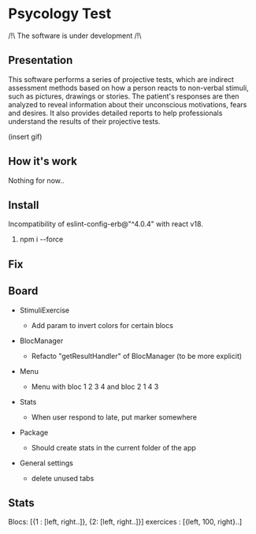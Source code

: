 # Psycology Test

/!\ The software is under development /!\

## Presentation

This software performs a series of projective tests, which are indirect assessment methods based on how a person reacts to non-verbal stimuli, such as pictures, drawings or stories. The patient's responses are then analyzed to reveal information about their unconscious motivations, fears and desires. It also provides detailed reports to help professionals understand the results of their projective tests.

(insert gif)

## How it's work

Nothing for now..

## Install

Incompatibility of eslint-config-erb@"^4.0.4" with react v18.

1. npm i --force

## Fix

## Board

- StimuliExercise

  - Add param to invert colors for certain blocs

- BlocManager

  - Refacto "getResultHandler" of BlocManager (to be more explicit)

- Menu

  - Menu with bloc 1 2 3 4 and bloc 2 1 4 3

- Stats

  - When user respond to late, put marker somewhere

- Package

  - Should create stats in the current folder of the app

- General settings
  - delete unused tabs

## Stats

Blocs: [{1 : [left, right..]}, {2: [left, right..]}]
exercices : [{left, 100, right}..]
